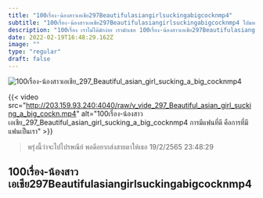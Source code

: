 ```yaml
---
title: "100เรื่อง-น้องสาวเอเชีย297Beautifulasiangirlsuckingabigcocknmp4"
subtitle: "100เรื่อง-น้องสาวเอเชีย297Beautifulasiangirlsuckingabigcocknmp4 ไปมหาลัยเพื่อนจะจำได้ไหม อยู่บ้านใช้แต่ฟิลเตอร์ไอจี"
description: "100เรื่อง เราไม่ได้มักง่าย เรามักเธอ 100เรื่อง-น้องสาวเอเชีย297Beautifulasiangirlsuckingabigcocknmp4 19/2/2565 23:48:29"
date: 2022-02-19T16:48:29.162Z
image: ""
type: "regular"
draft: false
---
```


![100เรื่อง-น้องสาวเอเชีย_297_Beautiful_asian_girl_sucking_a_big_cocknmp4](http://203.159.93.240:4040/raw/v_vide_297_Beautiful_asian_girl_sucking_a_big_cockn.jpg)

{{< video src="http://203.159.93.240:4040/raw/v_vide_297_Beautiful_asian_girl_sucking_a_big_cockn.mp4" alt="100เรื่อง-น้องสาวเอเชีย_297_Beautiful_asian_girl_sucking_a_big_cocknmp4 การมีแฟนที่ดี คือการที่มีแฟนเป็นเรา" >}}


> พรุ่งนี้ว่าจะไปไปรษณีย์ พอดีอยากส่งสายตาให้เธอ 19/2/2565 23:48:29

## 100เรื่อง-น้องสาวเอเชีย297Beautifulasiangirlsuckingabigcocknmp4
